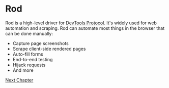 # Rod

Rod is a high-level driver for [DevTools Protocol](https://chromedevtools.github.io/devtools-protocol).
It's widely used for web automation and scraping. Rod can automate most things in the browser that can be done manually:

- Capture page screenshots
- Scrape client-side rendered pages
- Auto-fill forms
- End-to-end testing
- Hijack requests
- And more

[Next Chapter](get-started/README.md)
